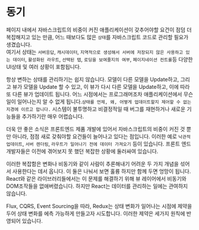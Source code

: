 # 동기
페이지 내에서 자바스크립트의 비중이 커진 애플리케이션이 갖추어야할 요건이 점덤 더 복잡해지고 있는 만큼, 어느 때보다도 많은 `상태`를 자바스크립트 코드로 관리할 필요가 생겼습니다.  
여기서 상태는 `서버응답`, `캐시데이터`, `지역적으로 생성해서 서버에 저장되지 않은 사용하고 있는 데이터`, `활성화된 라우트`, `선택된 탭`, `로딩을 보여줄지의 여부`, `페이지네이션 컨트롤`등 다양한 UI상태 및 여러 상황이 포함됩니다.

항상 변하는 상태를 관리하기는 쉽지 않습니다. 모델이 다른 모델을 Update하고, 그리고 뷰가 모델을 Update 할 수 있고, 이 뷰가 다시 다른 모델을 Update하고, 이에 따라 또 다른 뷰가 업데이트 됩니다. 어느 시점에서는 프로그래머조차 애플리케이션에서 무슨 일이 일어나는지 알 수 없게 됩니다.`상태를 언제, 왜, 어떻게 업데이트할지 제어할 수 없는 지경에 이르고 맙니다.` 시스템이 불투명하고 비결정적일 때 버그를 재현하거나 새로운 기능들을 추가하기란 매우 어렵습니다.

더욱 안 좋은 소식은 프론트엔드 제품 개발에 있어서 자바스크립트의 비중이 커진 것 뿐만 아니라, 점점 새로 갖춰야할 요건들이 늘어나고 있다는 점입니다. 이러한 예로 `낙관적 업데이트`, `서버 렌더링`, `라우트가 일어나기 전에 데이터 가져오기` 등이 있습니다. 프론트 엔드 개발자들은 이전에 겪어보지 못 했던 복잡한 상황에 둘러싸여 있습니다.

이러한 복잡함은 변화나 비동기와 같이 사람이 추론해내기 어려운 두 가지 개념을 섞어서 사용한다는 데서 옵니다. 이 둘은 나눠서 보면 훌륭 하지만 함께 두면 엉망이 됩니다. React와 같은 라이브러리들에서는 이 문제를 해결하기 위해 뷰 레이어에서 비동기와 DOM조작들을 없애버렸습니다. 하지만 React는 데이터를 관리하는 일에는 관여하지 않습니다. 

 Flux, CQRS, Event Sourcing을 따라, Redux는 상태 변화가 일어나는 시점에 제약을 두어 상태 변화를 에측 가능하게 만들고자 시도합니다. 이러한 제약은 세가지 원칙에 반영되어 있습니다.